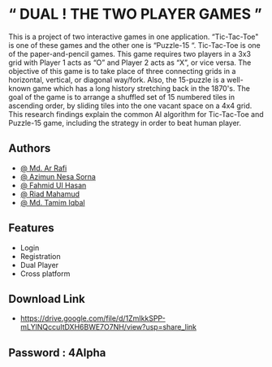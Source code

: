 
# “ DUAL ! THE TWO PLAYER GAMES ”

This is a project of two interactive games in one application. “Tic-Tac-Toe" is one of these games and the other one is “Puzzle-15 “. Tic-Tac-Toe is one of the paper-and-pencil games. This game requires two players in a 3x3 grid with Player 1 acts as “O” and Player 2 acts as “X”, or vice versa. The objective of this game is to take place of three connecting grids in a horizontal, vertical, or diagonal way/fork.  Also, the 15-puzzle is a well-known game which has a long history stretching back in the 1870's. The goal of the game is to arrange a shuffled set of 15 numbered tiles in ascending order, by sliding tiles into the one vacant space on a 4x4 grid. This research findings explain the common AI algorithm for Tic-Tac-Toe and Puzzle-15 game, including the strategy in order to beat human player.


## Authors

- [@ Md. Ar Rafi](https://github.com/ar-rafi-087)
- [@ Azimun Nesa Sorna](https://github.com/sorna-094)
- [@ Fahmid Ul Hasan](https://github.com/ar-rafi-087)
- [@ Riad Mahamud](https://github.com/sorna-094)
- [@ Md. Tamim Iqbal](https://github.com/skorp1onXD)

## Features

- Login
- Registration
- Dual Player
- Cross platform

## Download Link

- https://drive.google.com/file/d/1ZmIkkSPP-mLYlNQccuItDXH6BWE7O7NH/view?usp=share_link

## Password : 4Alpha
